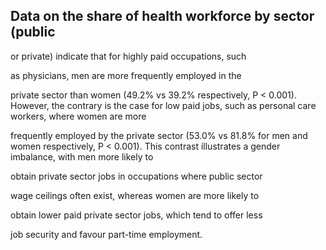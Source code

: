 ## Data on the share of health workforce by sector (public

or private) indicate that for highly paid occupations, such

as physicians, men are more frequently employed in the

private sector than women (49.2% vs 39.2% respectively, P < 0.001). However, the contrary is the case for low paid jobs, such as personal care workers, where women are more

frequently employed by the private sector (53.0% vs 81.8% for men and women respectively, P < 0.001). This contrast illustrates a gender imbalance, with men more likely to

obtain private sector jobs in occupations where public sector

wage ceilings often exist, whereas women are more likely to

obtain lower paid private sector jobs, which tend to offer less

job security and favour part-time employment.